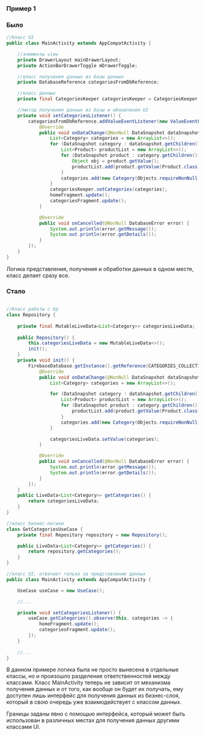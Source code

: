 ### Пример 1

### Было

```java
//Класс UI
public class MainActivity extends AppCompatActivity {

    //элементы view
    private DrawerLayout mainDrawerLayout;
    private ActionBarDrawerToggle mDrawerToggle;

    //класс получения данных из базы данных
    private DatabaseReference categoriesFromDbReference;

    //класс данных
    private final CategoriesKeeper categoriesKeeper = CategoriesKeeper.getInstance();

    //метод получения данных из базы и обновления UI
    private void setCategoriesListener() {
        categoriesFromDbReference.addValueEventListener(new ValueEventListener() {
            @Override
            public void onDataChange(@NonNull DataSnapshot dataSnapshot) {
                List<Category> categories = new ArrayList<>();
                for (DataSnapshot category : dataSnapshot.getChildren()) {
                    List<Product> productList = new ArrayList<>();
                    for (DataSnapshot product : category.getChildren()) {
                        Object obj = product.getValue();
                        productList.add(product.getValue(Product.class));
                    }
                    categories.add(new Category(Objects.requireNonNull(category.getKey()), productList));
                }
                categoriesKeeper.setCategories(categories);
                homeFragment.update();
                categoriesFragment.update();
            }

            @Override
            public void onCancelled(@NonNull DatabaseError error) {
                System.out.println(error.getMessage());
                System.out.println(error.getDetails());
            }
        });
    }
}
```

Логика представления, получения и обработки данных в одном месте, класс делает сразу все.

### Стало

```java

//Класс работы с бд
class Repository {
    
    private final MutableLiveData<List<Category>> categoriesLiveData;
    
    public Repository() {
        this.categoriesLiveData = new MutableLiveData<>();
        init();
    }
    private void init() {
        FirebaseDatabase.getInstance().getReference(CATEGORIES_COLLECTION).addValueEventListener(new ValueEventListener() {
            @Override
            public void onDataChange(@NonNull DataSnapshot dataSnapshot) {
                List<Category> categories = new ArrayList<>();

                for (DataSnapshot category : dataSnapshot.getChildren()) {
                    List<Product> productList = new ArrayList<>();
                    for (DataSnapshot product : category.getChildren()) {
                        productList.add(product.getValue(Product.class));
                    }
                    categories.add(new Category(Objects.requireNonNull(category.getKey()), productList));
                }

                categoriesLiveData.setValue(categories);
            }

            @Override
            public void onCancelled(@NonNull DatabaseError error) {
                System.out.println(error.getMessage());
                System.out.println(error.getDetails());
            }
        });
    }
    public LiveData<List<Category>> getCategories() {
        return categoriesLiveData;
    }
}

//класс бизнес-логики
class GetCategoriesUseCase {
    private final Repository repository = new Repository();

    public LiveData<List<Category>> getCategories() {
        return repository.getCategories();
    }
}

//класс UI, отвечает только за представление данных
public class MainActivity extends AppCompatActivity {

    UseCase useCase = new UseCase();

    //...

    private void setCategoriesListener() {
        useCase.getCategories().observe(this, categories -> {
            homeFragment.update();
            categoriesFragment.update();
        });
    }
    
    //...
}
```

В данном примере логика была не просто вынесена в отдельные классы, но и произошло разделение ответственностей
между классами. Класс MainActivity теперь не зависит от механизма получения данных и от того,
как вообще он будет их получать, ему доступен лишь интерфейс для получения данных из бизнес-слоя,
который в свою очередь уже взаимодействует с классом данных.

Границы заданы явно с помощью интерфейса, который может быть использован в различных местах для
получения данных другими классами UI.